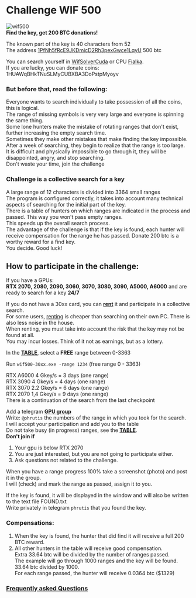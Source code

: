 # Challenge WIF 500
![wif500](https://user-images.githubusercontent.com/82582647/163708843-3ba05950-7c30-4d44-bec0-c7bc26616188.jpg)</br>
**Find the key, get 200 BTC donations!**</br>

The known part of the key is 40 characters from 52</br>
The address [1PfNh5fRcE9JKDmicD2Rh3pexGwce1LqyU](https://www.blockchain.com/btc/address/1PfNh5fRcE9JKDmicD2Rh3pexGwce1LqyU) 500 btc</br>

You can search yourself in [WifSolverCuda](https://github.com/phrutis/WifSolverCuda) or CPU [Fialka](https://github.com/phrutis/Fialka). </br>
If you are lucky, you can donate coins: 1HUAWqBHkTNuSLMyCUBXBA3DoPstpMyoyv</br>
### But before that, read the following:</br>

Everyone wants to search individually to take possession of all the coins, this is logical.</br>
The range of missing symbols is very very large and everyone is spinning the same thing.</br>
Some lone hunters make the mistake of rotating ranges that don't exist, further increasing the empty search time.</br>
Sometimes they make other mistakes that make finding the key impossible.</br>
After a week of searching, they begin to realize that the range is too large.</br>
It is difficult and physically impossible to go through it, they will be disappointed, angry, and stop searching.</br>
Don't waste your time, join the challenge

### Challenge is a collective search for a key
A large range of 12 characters is divided into 3364 small ranges</br>
The program is configured correctly, it takes into account many technical aspects of searching for the initial part of the key.</br>
There is a table of hunters on which ranges are indicated in the process and passed. This way you won't pass empty ranges. </br>
This speeds up the overall search process.</br>
The advantage of the challenge is that if the key is found, each hunter will receive compensation for the range he has passed.
Donate 200 btc is a worthy reward for a find key.</br>
You decide. Good luck!</br>

## How to participate in the challenge:
If you have a GPUs:</br>
**RTX 2070, 2080, 2090, 3060, 3070, 3080, 3090, A5000, A6000** and are ready to search for a key **24/7**</br>

If you do not have a 30xx card, you can [**rent**](https://vast.ai) it and participate in a collective search. </br>
For some users, [renting](https://vast.ai) is cheaper than searching on their own PC. There is also less noise in the house.</br>
When renting, you must take into account the risk that the key may not be found at all.</br> 
You may incur losses. Think of it not as earnings, but as a lottery.

In the [**TABLE**](https://github.com/phrutis/wif500/blob/main/x64/Release/table.md), select a **FREE** range between 0-3363

Run ```wif500-30xx.exe -range 1234``` (free range 0 - 3363)

RTX A6000 4 Gkey/s = 3 days (one range)</br>
RTX 3090 4 Gkey/s = 4 days (one range)</br>
RTX 3070 2.2 Gkey/s = 6 days (one range)</br>
RTX 2070 1,4 Gkey/s = 9 days (one range)</br>
There is a continuation of the search from the last checkpoint</br>

Add a telegram [**GPU group**](https://t.me/+WFEuFatijpowMjRi) </br>
Write: ```@phrutis``` the numbers of the range in which you took for the search.</br>
I will accept your participation and add you to the table</br>
Do not take busy (in progress) ranges, see the [**TABLE**](https://github.com/phrutis/wif500/blob/main/x64/Release/table.md).</br>
**Don't join if**</br>
1. Your gpu is below RTX 2070</br>
2. You are just interested, but you are not going to participate either.</br>
3. Ask questions not related to the challenge.</br>

When you have a range progress 100% take a screenshot (photo) and post it in the group. </br>
I will (check) and mark the range as passed, assign it to you.</br>

If the key is found, it will be displayed in the window and will also be written to the text file FOUND.txt</br>
Write privately in telegram ```phrutis``` that you found the key.

### Compensations:

1. When the key is found, the hunter that did find it will receive a full 200 BTC reward.</br>
2. All other hunters in the table will receive good compensation.</br>
Extra 33.64 btc will be divided by the number of ranges passed.</br>
The example will go through 1000 ranges and the key will be found.</br>
33.64 btc divided by 1000.</br>
For each range passed, the hunter will receive 0.0364 btc ($1329)</br>

### [Frequently asked Questions](https://github.com/phrutis/wif500/blob/main/x64/Release/questions.md)

